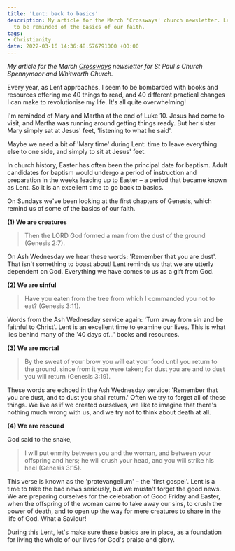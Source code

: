 ```yaml
---
title: 'Lent: back to basics'
description: My article for the March 'Crossways' church newsletter. Lent is a time
  to be reminded of the basics of our faith.
tags:
- Christianity
date: 2022-03-16 14:36:48.576791000 +00:00
---
```

_My article for the March [Crossways](http://www.stpaulsspennymoor.co.uk/site/index.php?page=content&content=4869) newsletter for St Paul's Church Spennymoor and Whitworth Church._

Every year, as Lent approaches, I seem to be bombarded with books and resources offering me 40 things to read, and 40 different practical changes I can make to revolutionise my life. It's all quite overwhelming!

I'm reminded of Mary and Martha at the end of Luke 10. Jesus had come to visit, and Martha was running around getting things ready. But her sister Mary simply sat at Jesus' feet, 'listening to what he said'.

Maybe we need a bit of 'Mary time' during Lent: time to leave everything else to one side, and simply to sit at Jesus' feet.

In church history, Easter has often been the principal date for baptism. Adult candidates for baptism would undergo a period of instruction and preparation in the weeks leading up to Easter &ndash; a period that became known as Lent. So it is an excellent time to go back to basics.

On Sundays we've been looking at the first chapters of Genesis, which remind us of some of the basics of our faith.

**(1) We are creatures**

> Then the LORD God formed a man from the dust of the ground (Genesis 2:7).

On Ash Wednesday we hear these words: 'Remember that you are dust'. That isn't something to boast about! Lent reminds us that we are utterly dependent on God. Everything we have comes to us as a gift from God.

**(2) We are sinful**

> Have you eaten from the tree from which I commanded you not to eat? (Genesis 3:11).

Words from the Ash Wednesday service again: 'Turn away from sin and be faithful to Christ'. Lent is an excellent time to examine our lives. This is what lies behind many of the '40 days of...' books and resources.

**(3) We are mortal**

> By the sweat of your brow you will eat your food until you return to the ground, since from it you were taken; for dust you are and to dust you will return (Genesis 3:19).

These words are echoed in the Ash Wednesday service: 'Remember that you are dust, and to dust you shall return.' Often we try to forget all of these things. We live as if we created ourselves, we like to imagine that there's nothing much wrong with us, and we try not to think about death at all.

**(4) We are rescued**

God said to the snake,

> I will put enmity between you and the woman, and between your offspring and hers; he will crush your head, and you will strike his heel (Genesis 3:15).

This verse is known as the 'protevangelium' &ndash; the 'first gospel'. Lent is a time to take the bad news seriously, but we mustn't forget the good news. We are preparing ourselves for the celebration of Good Friday and Easter, when the offspring of the woman came to take away our sins, to crush the power of death, and to open up the way for mere creatures to share in the life of God. What a Saviour!

During this Lent, let's make sure these basics are in place, as a foundation for living the whole of our lives for God's praise and glory.
